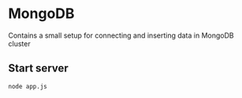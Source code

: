 # MongoDB

Contains a small setup for connecting and inserting data in MongoDB cluster

## Start server
```
node app.js
```